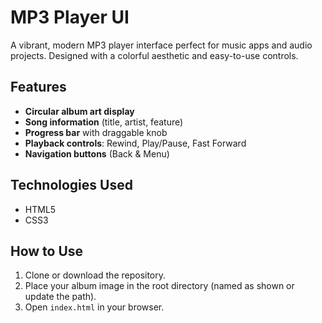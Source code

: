 # MP3 Player UI

A vibrant, modern MP3 player interface perfect for music apps and audio projects. Designed with a colorful aesthetic and easy-to-use controls.

## Features

- **Circular album art display**
- **Song information** (title, artist, feature)
- **Progress bar** with draggable knob
- **Playback controls**: Rewind, Play/Pause, Fast Forward
- **Navigation buttons** (Back & Menu)


## Technologies Used

- HTML5
- CSS3

## How to Use

1. Clone or download the repository.
2. Place your album image in the root directory (named as shown or update the path).
3. Open `index.html` in your browser.

